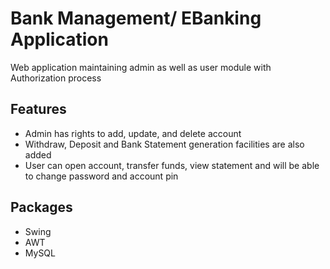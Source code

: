 # Bank Management/ EBanking Application
Web application maintaining admin as well as user module with Authorization process


## Features
- Admin has rights to add, update, and delete account
- Withdraw, Deposit and Bank Statement generation facilities are also added
- User can open account, transfer funds, view statement and will be able to change password and account pin


## Packages
- Swing 
- AWT
- MySQL
